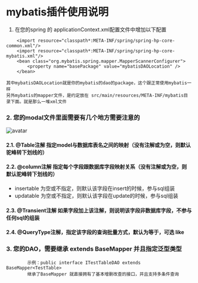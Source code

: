 # mybatis插件使用说明  

1. 在您的spring 的 applicationContext.xml配置文件中增加以下配置
	
```xml?linenums=true
	<import resource="classpath*:META-INF/spring/spring-hp-core-common.xml"/>
	<import resource="classpath*:META-INF/spring/spring-hp-core-mybatis.xml"/>
	<bean class="org.mybatis.spring.mapper.MapperScannerConfigurer">
		<property name="basePackage" value="mybatisDAOLocation" />
	</bean>
```
`其中mybatisDAOLocation就是你的mybatis的dao的package，这个跟正常使用mybatis一样`  
`另外mybatis的mapper文件，是约定放在 src/main/resources/META-INF/mybatis目录下面。就是那么一堆xml文件`   

### 2. 您的modal文件里面需要有几个地方需要注意的
![avatar](http://imgboys1.yohobuy.com/cmsimg01/2018/06/06/14/55/017fea5ab5828b098a7b652c0a5bbf8161.png?imageView2/2/w/600)   

  #### 2.1. @Table注解  指定model与数据库表名之间的映射（没有注解或为空，则默认驼峰转下划线的）   
  #### 2.2. @column注解  指定每个字段跟数据库字段映射关系（没有注解或为空，则默认驼峰转下划线的）   
   - insertable   为空或不指定，则默认该字段在insert的时候，参与sql组装  
   - updatable    为空或不指定，则默认该字段在update的时候，参与sql组装   
  #### 2.3. @Transient注解	 如果字段加上该注解，则说明该字段非数据库字段，不参与任何sql的组装	 
  #### 2.4. @QueryType注解，指定该字段的查询批量方式，默认为等于，可选 like 
	 
### 3. 您的DAO，需要继承  extends BaseMapper<T>   并且指定泛型类型   
			示例：public interface ITestTableDAO extends BaseMapper<TestTable>   
			继承了BaseMapper 就直接拥有了基本增删改查的接口，并且支持多条件查询
	 	
	
